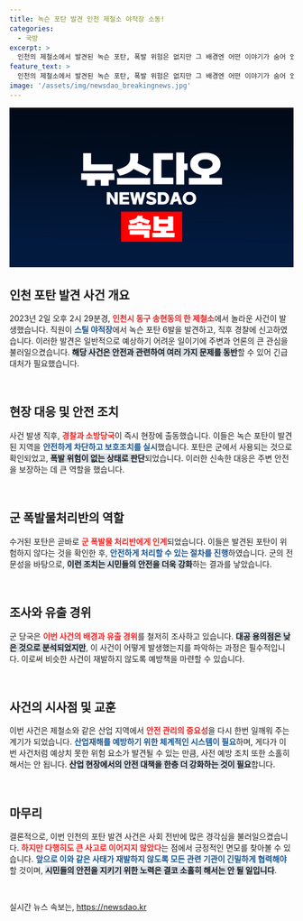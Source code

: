 ```yaml
---
title: 녹슨 포탄 발견 인천 제철소 야적장 소동!
categories:
  - 국방
excerpt: >
  인천의 제철소에서 발견된 녹슨 포탄, 폭발 위험은 없지만 그 배경엔 어떤 이야기가 숨어 있을까? 군 당국의 유출 조사가 시작됐다. 전문가들은 이번 사건의 의미를 분석한다!
feature_text: >
  인천의 제철소에서 발견된 녹슨 포탄, 폭발 위험은 없지만 그 배경엔 어떤 이야기가 숨어 있을까? 군 당국의 유출 조사가 시작됐다. 전문가들은 이번 사건의 의미를 분석한다!
image: '/assets/img/newsdao_breakingnews.jpg'
---
```


<p><img src="/assets/img/newsdao_breakingnews.jpg" alt="flaretime 속보" /></p>

<h2 data-ke-size="size26">인천 포탄 발견 사건 개요</h2>

<p data-ke-size="size16">2023년 2일 오후 2시 29분경, <b><span style="color: #ee2323;">인천시 동구 송현동의 한 제철소</span></b>에서 놀라운 사건이 발생했습니다. 직원이 <b><span style="color: #1a5490;">스틸 야적장</span></b>에서 녹슨 포탄 6발을 발견하고, 직후 경찰에 신고하였습니다. 이러한 발견은 일반적으로 예상하기 어려운 일이기에 주변과 언론의 큰 관심을 불러일으켰습니다. <b><span style="background-color: #21538527;">해당 사건은 안전과 관련하여 여러 가지 문제를 동반</span></b>할 수 있어 긴급 대처가 필요했습니다.</p>

<p data-ke-size="size16">&nbsp;</p>

<h2 data-ke-size="size26">현장 대응 및 안전 조치</h2>

<p data-ke-size="size16">사건 발생 직후, <b><span style="color: #ee2323;">경찰과 소방당국</span></b>이 즉시 현장에 출동했습니다. 이들은 녹슨 포탄이 발견된 지역을 <b><span style="color: #1a5490;">안전하게 차단하고 보호조치를 실시</span></b>했습니다. 포탄은 군에서 사용되는 것으로 확인되었고, <b><span style="background-color: #21538527;">폭발 위험이 없는 상태로 판단</span></b>되었습니다. 이러한 신속한 대응은 주변 안전을 보장하는 데 큰 역할을 했습니다.</p>

<p data-ke-size="size16">&nbsp;</p>

<h2 data-ke-size="size26">군 폭발물처리반의 역할</h2>

<p data-ke-size="size16">수거된 포탄은 곧바로 <b><span style="color: #ee2323;">군 폭발물 처리반에게 인계</span></b>되었습니다. 이들은 발견된 포탄이 위험하지 않다는 것을 확인한 후, <b><span style="color: #1a5490;">안전하게 처리할 수 있는 절차를 진행</span></b>하였습니다. 군의 전문성을 바탕으로, <b><span style="background-color: #21538527;">이런 조치는 시민들의 안전을 더욱 강화</span></b>하는 결과를 낳았습니다.</p>

<p data-ke-size="size16">&nbsp;</p>

<h2 data-ke-size="size26">조사와 유출 경위</h2>

<p data-ke-size="size16">군 당국은 <b><span style="color: #ee2323;">이번 사건의 배경과 유출 경위</span></b>를 철저히 조사하고 있습니다. <b><span style="background-color: #21538527;">대공 용의점은 낮은 것으로 분석되었지만</span></b>, 이 사건이 어떻게 발생했는지를 파악하는 과정은 필수적입니다. 이로써 비슷한 사건이 재발하지 않도록 예방책을 마련할 수 있습니다.</p>

<p data-ke-size="size16">&nbsp;</p>

<h2 data-ke-size="size26">사건의 시사점 및 교훈</h2>

<p data-ke-size="size16">이번 사건은 제철소와 같은 산업 지역에서 <b><span style="color: #ee2323;">안전 관리의 중요성</span></b>을 다시 한번 일깨워 주는 계기가 되었습니다. <b><span style="color: #1a5490;">산업재해를 예방하기 위한 체계적인 시스템이 필요</span></b>하며, 게다가 이번 사건처럼 예상치 못한 위험 요소가 발견될 수 있는 만큼, 사전 예방 조치 또한 소홀히 해서는 안 됩니다. <b><span style="background-color: #21538527;">산업 현장에서의 안전 대책을 한층 더 강화하는 것이 필요</span></b>합니다.</p>

<p data-ke-size="size16">&nbsp;</p>

<h2 data-ke-size="size26">마무리</h2>

<p data-ke-size="size16">결론적으로, 이번 인천의 포탄 발견 사건은 사회 전반에 많은 경각심을 불러일으켰습니다. <b><span style="color: #ee2323;">하지만 다행히도 큰 사고로 이어지지 않았다</span></b>는 점에서 긍정적인 면모를 찾아볼 수 있습니다. <b><span style="color: #1a5490;">앞으로 이와 같은 사태가 재발하지 않도록 모든 관련 기관이 긴밀하게 협력해야</span></b> 할 것이며, <b><span style="background-color: #21538527;">시민들의 안전을 지키기 위한 노력은 결코 소홀히 해서는 안 될 일입니다</span></b>.</p> 

<p data-ke-size="size16">&nbsp;</p>
실시간 뉴스 속보는, <a href="https://newsdao.kr" rel="dofollow">https://newsdao.kr</a>


